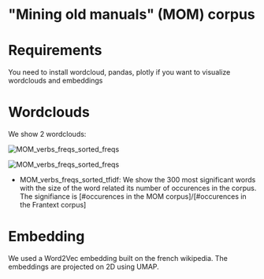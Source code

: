 # "Mining old manuals" (MOM) corpus



# Requirements

You need to install wordcloud, pandas, plotly if you want to visualize wordclouds and embeddings

# Wordclouds

We show 2 wordclouds:

![MOM_verbs_freqs_sorted_freqs](figs/MOM_verbs_freqs_sorted_freqs.png?raw=true "300 most frequent words with the size of the word related its number of occurences in the corpus.")

![MOM_verbs_freqs_sorted_freqs](figs/MOM_verbs_freqs_sorted_freqs.png?raw=true "300 most significant words with the size of the word related its number of occurences in the corpus. The signifiance is [#occurences in the MOM corpus]/[#occurences in the Frantext corpus]")

- MOM_verbs_freqs_sorted_tfidf: We show the 300 most significant words with the size of the word related its number of occurences in the corpus. The signifiance is [#occurences in the MOM corpus]/[#occurences in the Frantext corpus]

# Embedding

We used a Word2Vec embedding built on the french wikipedia. The embeddings are projected on 2D using UMAP.